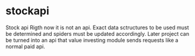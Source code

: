 # stockapi
Stock api
Rigth now it is not an api.
Exact data sctructures to be used must be determined and spiders must be updated accordingly.
Later project can be turned into an api that value investing module sends requests like a normal paid api.
